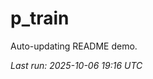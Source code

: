 # p_train

Auto-updating README demo.

<!--START_SECTION:status-->
_Last run: 2025-10-06 19:16 UTC_
<!--END_SECTION:status-->






















































































































































































































































































































































































































































































































































































































































































































































































































































































































































































































































































































